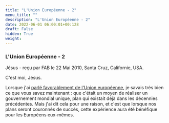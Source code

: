 ```yaml
---
title: "L'Union Européenne - 2"
menu_title: ""
description: "L'Union Européenne - 2"
date: 2022-06-01 06:00:01+00:128
draft: False
hidden: True
weight:
---
```

### L'Union Européenne - 2

Jésus - reçu par FAB le 22 Mai 2010, Santa Cruz, Californie, USA.

C'est moi, Jésus.

Lorsque j'ai [parlé favorablement de l'Union européenne](/fr-contemporary-messages/fr-contemporary-messages-by-date-order/fr-contemporary-messages-2010/fr-2010-1-17-1-fab-jesus/), je savais très bien ce que vous savez maintenant : que c'était un moyen de réaliser un gouvernement mondial unique, plan qui existait déjà dans les décennies précédentes. Mais j'ai dit cela pour une raison, et c'est que lorsque nos plans seront couronnés de succès, cette expérience aura été bénéfique pour les Européens eux-mêmes.